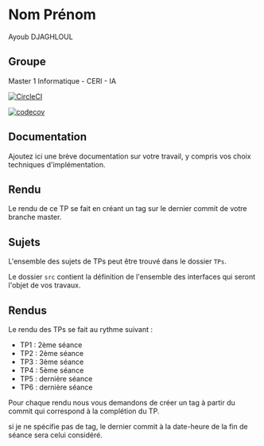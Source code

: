 # Nom Prénom

Ayoub DJAGHLOUL

## Groupe

Master 1 Informatique - CERI - IA

[![CircleCI](https://circleci.com/gh/ayoub-djaghloul/ceri-m1-techniques-de-test.svg?style=svg)](https://circleci.com/gh/ayoub-djaghloul/ceri-m1-techniques-de-test)

[![codecov](https://codecov.io/gh/ayoub-djaghloul/ceri-m1-techniques-de-test/branch/master/graph/badge.svg)](https://codecov.io/gh/ayoub-djaghloul/ceri-m1-techniques-de-test)

## Documentation

Ajoutez ici une brève documentation sur votre travail, y compris vos choix techniques d'implémentation.

## Rendu

Le rendu de ce TP se fait en créant un tag sur le dernier commit de votre branche master.

## Sujets

L'ensemble des sujets de TPs peut être trouvé dans le dossier `TPs`.

Le dossier `src` contient la définition de l'ensemble des interfaces qui seront l'objet de vos travaux.

## Rendus

Le rendu des TPs se fait au rythme suivant :

- TP1 : 2ème séance
- TP2 : 2ème séance
- TP3 : 3ème séance
- TP4 : 5ème séance
- TP5 : dernière séance
- TP6 : dernière séance

Pour chaque rendu nous vous demandons de créer un tag à partir du commit qui correspond à la complétion du TP.

si je ne spécifie pas de tag, le dernier commit à la date-heure de la fin de séance sera celui considéré.
